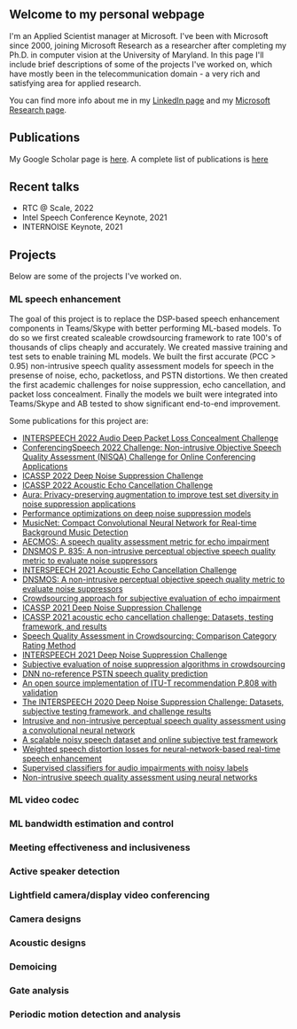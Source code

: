 ## Welcome to my personal webpage

I'm an Applied Scientist manager at Microsoft. I've been with Microsoft since 2000, joining Microsoft Research as a researcher after completing my Ph.D. in computer vision at the University of Maryland. In this page I'll include brief descriptions of some of the projects I've worked on, which have mostly been in the telecommunication domain - a very rich and satisfying area for applied research.

You can find more info about me in my [LinkedIn page](https://www.linkedin.com/in/rosscutler) and my [Microsoft Research page]( https://www.microsoft.com/en-us/research/people/rcutler). 

## Publications

My Google Scholar page is [here](https://scholar.google.com/citations?user=Qee1AwMAAAAJ&hl=en&oi=ao).
A complete list of publications is [here](Ross_Cutler_Publications.pdf)

## Recent talks
- RTC @ Scale, 2022
- Intel Speech Conference Keynote, 2021
- INTERNOISE Keynote, 2021

## Projects
Below are some of the projects I've worked on.

### ML speech enhancement
The goal of this project is to replace the DSP-based speech enhancement components in Teams/Skype with better performing ML-based models. To do so we first created scaleable crowdsourcing framework to rate 100's of thousands of clips cheaply and accurately. We created massive training and test sets to enable training ML models. We built the first accurate (PCC > 0.95) non-intrusive speech quality assessment models for speech in the presense of noise, echo, packetloss, and PSTN distortions. We then created the first academic challenges for noise suppression, echo cancellation, and packet loss concealment. Finally the models we built were integrated into Teams/Skype and AB tested to show significant end-to-end improvement. 

Some publications for this project are:
- [INTERSPEECH 2022 Audio Deep Packet Loss Concealment Challenge](https://arxiv.org/pdf/2204.05222.pdf)
- [ConferencingSpeech 2022 Challenge: Non-intrusive Objective Speech Quality Assessment (NISQA) Challenge for Online Conferencing Applications](https://arxiv.org/pdf/2203.16032.pdf)
- [ICASSP 2022 Deep Noise Suppression Challenge](https://arxiv.org/pdf/2202.13288.pdf)
- [ICASSP 2022 Acoustic Echo Cancellation Challenge](https://arxiv.org/pdf/2202.13290.pdf)
- [Aura: Privacy-preserving augmentation to improve test set diversity in noise suppression applications](https://arxiv.org/pdf/2110.04391.pdf)
- [Performance optimizations on deep noise suppression models](https://arxiv.org/pdf/2110.04378.pdf)
- [MusicNet: Compact Convolutional Neural Network for Real-time Background Music Detection](https://arxiv.org/pdf/2110.04331.pdf)
- [AECMOS: A speech quality assessment metric for echo impairment](https://arxiv.org/pdf/2110.03010.pdf)
- [DNSMOS P. 835: A non-intrusive perceptual objective speech quality metric to evaluate noise suppressors](https://arxiv.org/pdf/2110.01763.pdf)
- [INTERSPEECH 2021 Acoustic Echo Cancellation Challenge](https://www.researchgate.net/profile/Ross-Cutler/publication/352135082_INTERSPEECH_2021_ACOUSTIC_ECHO_CANCELLATION_CHALLENGE/links/60ba7de5458515218f8f8b88/INTERSPEECH-2021-ACOUSTIC-ECHO-CANCELLATION-CHALLENGE.pdf)
- [DNSMOS: A non-intrusive perceptual objective speech quality metric to evaluate noise suppressors](https://arxiv.org/pdf/2010.15258.pdf)
- [Crowdsourcing approach for subjective evaluation of echo impairment](https://arxiv.org/pdf/2010.13063.pdf)
- [ICASSP 2021 Deep Noise Suppression Challenge](https://arxiv.org/pdf/2009.06122.pdf)
- [ICASSP 2021 acoustic echo cancellation challenge: Datasets, testing framework, and results](https://arxiv.org/pdf/2009.04972.pdf)
- [Speech Quality Assessment in Crowdsourcing: Comparison Category Rating Method](https://arxiv.org/pdf/2104.04371.pdf)
- [INTERSPEECH 2021 Deep Noise Suppression Challenge](https://arxiv.org/pdf/2101.01902.pdf)
- [Subjective evaluation of noise suppression algorithms in crowdsourcing](https://arxiv.org/pdf/2010.13200.pdf)
- [DNN no-reference PSTN speech quality prediction](https://arxiv.org/pdf/2007.14598.pdf)
- [An open source implementation of ITU-T recommendation P.808 with validation](https://arxiv.org/pdf/2005.08138.pdf)
- [The INTERSPEECH 2020 Deep Noise Suppression Challenge: Datasets, subjective testing framework, and challenge results](https://arxiv.org/pdf/2005.13981.pdf)
- [Intrusive and non-intrusive perceptual speech quality assessment using a convolutional neural network](https://www.researchgate.net/profile/Hannes-Gamper/publication/336722543_Intrusive_and_Non-Intrusive_Perceptual_Speech_Quality_Assessment_Using_a_Convolutional_Neural_Network/links/5daf5407a6fdccc99d92c60b/Intrusive-and-Non-Intrusive-Perceptual-Speech-Quality-Assessment-Using-a-Convolutional-Neural-Network.pdf)
- [A scalable noisy speech dataset and online subjective test framework](https://arxiv.org/pdf/1909.08050&ved=2ahUKEwjMr6LD3aPqAhXtYd8KHZ7ECl0QFjAAegQIBRAC&usg=AOvVaw01MCa2LbkZ3KXTi21FHjsq)
- [Weighted speech distortion losses for neural-network-based real-time speech enhancement](https://arxiv.org/pdf/2001.10601.pdf)
- [Supervised classifiers for audio impairments with noisy labels](https://arxiv.org/pdf/1907.01742.pdf)
- [Non-intrusive speech quality assessment using neural networks](https://arxiv.org/pdf/1903.06908.pdf) 

### ML video codec

### ML bandwidth estimation and control

### Meeting effectiveness and inclusiveness

### Active speaker detection

### Lightfield camera/display video conferencing

### Camera designs

### Acoustic designs

### Demoicing

### Gate analysis

### Periodic motion detection and analysis
